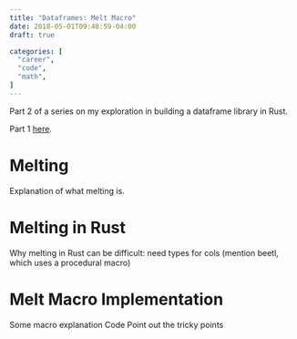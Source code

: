 ```yaml
---
title: "Dataframes: Melt Macro"
date: 2018-05-01T09:48:59-04:00
draft: true

categories: [
  "career",
  "code",
  "math",
]
---
```


Part 2 of a series on my exploration in building a dataframe library in Rust.

Part 1 [here]().

# Melting
Explanation of what melting is.

# Melting in Rust
Why melting in Rust can be difficult: need types for cols
(mention beetl, which uses a procedural macro)

# Melt Macro Implementation
Some macro explanation
Code
Point out the tricky points
